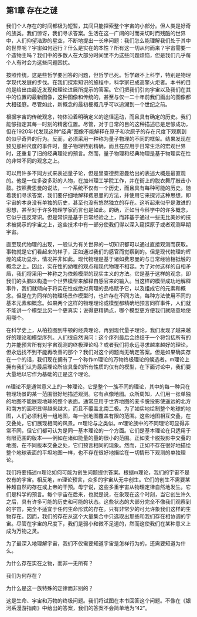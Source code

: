 ## 第1章 存在之谜

我们个人存在的时间都极为短暂，其间只能探索整个宇宙的小部分。但人类是好奇的族类。我们惊讶，我们寻求答案。生活在这一广阔的时而亲切时而残酷的世界中，人们仰望浩渺的星空，不断地提出一长串问题：我们怎么能理解我们处于其中的世界呢？宇宙如何运行？什么是实在的本性？所有这一切从何而来？宇宙需要一个造物主吗？我们中的多数人在大部分时间里不为这些问题烦恼，但是我们几乎每个人有时会为这些问题困扰。

按照传统，这是些哲学要回答的问题，但哲学已死。哲学跟不上科学，特别是物理学现代发展的步伐。在我们探索知识的旅程中，科学家已成高擎火炬者。本书的目的是给出由最近发现和理论进展所提示的答案。它们把我们引向宇宙以及我们在其中的位置的最新图像，这种图像和传统的，甚至与仅一二十年前我们画出的图像都大相径庭。尽管如此，新概念的最初梗概几乎可以追溯到一个世纪之前。

根据宇宙的传统观念，物体沿着明确定义的途径运动，而且具有确定的历史。我们能够指定其每一时刻的精密位置。尽管，对于日常的目的这种描述已是足够成功，但在1920年代发现这种“经典”图像不能解释在原子和次原子的存在尺度下观察到的似乎奇异的行为。反而，必须采用一种称为量子物理的不同的框架。结果发现在预见那种尺度的事件时，量子物理特别精确，而且在应用于日常生活的宏观世界时，还重复了旧的经典理论的预言。然而，量子物理和经典物理是基于物理实在性的非常不同的观念之上。

可以用许多不同方式来表述量子论，但是里查德费恩曼给出的表述大概是最直观的。他是一位多姿多彩的人物，在加州理工学院工作，并在街上的脱衣舞厅敲击小鼓。按照费恩曼的说法，一个系统不仅有一个历史，而且具有每种可能的历史。随着我们寻求答案，我们要仔细地解释费恩曼的方法，并使用它来探讨这种思想，即宇宙的本身没有单独的历史，甚至也没有悠然独立的存在。这听起来似乎是激进的思想，甚至对于许多物理学家而言也是如此。的确，正如当今科学中的许多概念，它似乎违反常识。但是常识是基于日常经验之上，而非基于通过一些无比美妙的技术被揭示的宇宙之上，这些技术中有一部分使我们得以深入窥探原子或者观测早期宇宙。

直至现代物理的出现，一般认为有关世界的一切知识都可以通过直接观测而获取。事物就是它们看起来的样子，正如通过我们的感官而觉察到的。但是现代物理的辉煌的成功显示，情况并非如此。现代物理是基于诸如费恩曼的与日常经验相抵触的概念之上。因此，实在性的幼稚的观点和现代物理不相容。为了对付这样的自相矛盾，我们将采用一种称之为依赖模型的现实主义的方法。它是基于这样的观念，即我们的头脑以构造一个世界模型来解释自感官来的输入。当这样的模型成功地解释事件，我们就倾向于将实在性或绝对真理的品格赋予它，以及组成它的元素和概念。但是在为同样的物理场景作模型时，也许存在不同方法，每种方法使用不同的基本元素和概念。如果两个这样的物理理论或模型都精确地预言同样事件，人们就不能讲一个模型比另一个更真实；说得更精确点，哪个模型更方便我们就随意地使用哪个。

在科学史上，从柏拉图到牛顿的经典理论，再到现代量子理论，我们发现了越来越好的理论和模型序列。人们很自然询问：这个序列最后会终结于一个将包括所有的力并能预言所有对宇宙观测的终极理论吗？或者我们将永远寻求越来越好的理论，但永远找不到不能再改善的那个？我们对这个问题尚无确定答案。但是如果确实存在一个的话，我们现在拥有了一个称作m理论的万物终极理论的候选者。m理论上拥有我们认为最后理论所应具备的所有性质的仅有的模型，在下面讨论中，我们要大量地以它作为基础的正是这个理论。

m理论不是通常意义上的一种理论。它是整个一族不同的理论，其中的每一种只在物理场景的某一范围很好地描述观测。它有点像地图。众所周知，人们用一张单独的地图不能展现地球的整个表面。通常应用于世界地图的麦卡脱投影使遥远的北方和南方的面积显得越来越大，而且不覆盖北南二极。为了如实地绘制整个地球的地图，人们必须利用一组地图，每一张地图覆盖有限的范围。这些地图相互交叠，在交叠处，它们展现相同的风景。m理论与之类似。m理论族中的不同理论可显得非常不同，但它们都可认为是同一基本理论的一个方面。它们是基本理论在只适用于有限范围的版本——例如在诸如能量的量的很小的范围。正如麦卡脱投影中交叠的地图，在不同版本交叠之处，它们预言相同的现象。然而，正如不存在很好地描绘整个地球表面的平坦地图一样，也不存在很好地描绘在一切情形下观测的单独理论。

我们将要描述m理论如何可能为创生问题提供答案。根据m理论，我们的宇宙不是仅有的宇宙。相反地，m理论预言，众多的宇宙从无中创生。它们的创生不需要某种超自然的存在或上帝的干预。毋宁说，这些多重宇宙从物理定律自然地发生。它们是科学的预言。每个宇宙在后来，也就是说，在象现在这个时刻，当它创生许久之后，具有许多可能的历史和可能的状态。这些状态的大部分完全不像我们观察到的宇宙，完全不适宜于任何生命形式的存在。只有非常少的可允许象我们这样的生物存在。因而，我们的存在从这个大量集合中只选取出那些和我们存在相协调的宇宙。尽管在宇宙的尺度下，我们是弱小和微不足道的，然而这使我们在某种意义上成为万物之灵。

为了最深入地理解宇宙，我们不仅需要知道宇宙是怎样行为的，还需要知道为什么。

为什么存在实在之物，而非一无所有？

我们为何存在？

为什么是这一族特殊的定律而非别的？

这是生命、宇宙和万物的终极问题。我们将试图在本书回答这个问题。不像在《银河系漫游指南》中给出的答案，我们的答案不会简单地为“42”。